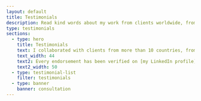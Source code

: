 ```yaml
---
layout: default
title: Testimonials
description: Read kind words about my work from clients worldwide, from Spain and Germany to the United States. Every testimonial are available on LinkedIn, too.
type: testimonials
sections:
  - type: hero
    title: Testimonials
    text: I collaborated with clients from more than 10 countries, from Germany and Spain to The United States.
    text_width: 44
    text2: Every endorsement has been verified on [my LinkedIn profile](https://www.linkedin.com/in/starbist/).
    text2_width: 50
  - type: testimonial-list
    filter: testimonials
  - type: banner
    banner: consultation
---
```


